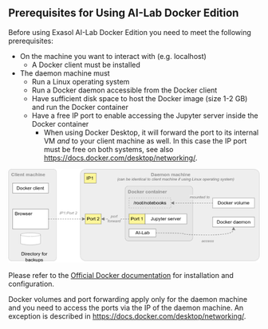 ## Prerequisites for Using AI-Lab Docker Edition

Before using Exasol AI-Lab Docker Edition you need to meet the following prerequisites:
* On the machine you want to interact with (e.g. localhost)
  * A Docker client must be installed
* The daemon machine must
  * Run a Linux operating system
  * Run a Docker daemon accessible from the Docker client
  * Have sufficient disk space to host the Docker image (size 1-2 GB) and run the Docker container
  * Have a free IP port to enable accessing the Jupyter server inside the Docker container
    * When using Docker Desktop, it will forward the port to its internal VM _and_ to your client machine as well. In this case the IP port must be free on both systems, see also https://docs.docker.com/desktop/networking/.

![Image](docker.png)

Please refer to the [Official Docker documentation](https://docs.docker.com) for installation and configuration.

Docker volumes and port forwarding apply only for the daemon machine and you need to access the ports via the IP of the daemon machine. An exception is described in https://docs.docker.com/desktop/networking/.
